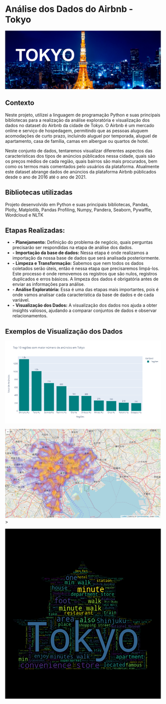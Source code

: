 #  Análise dos Dados do Airbnb - Tokyo

<p align="center"><img src="./image.jpg" ></p>

## Contexto

Neste projeto, utilizei a linguagem de programação Python e suas principais bibliotecas para a realização da análise exploratória e visualização dos dados no dataset do Airbnb da cidade de Tokyo. O Airbnb é um mercado online e serviço de hospedagem, permitindo que as pessoas aluguem  acomodações de curto prazo, incluindo aluguel por temporada, aluguel de apartamento, casa de família, camas em albergue ou quartos de hotel. 

Neste conjunto de dados, tentaremos visualizar diferentes aspectos das características dos tipos de anúncios públicados nessa cidade, quais são os preços médios de cada região, quais bairros são mais procurados, bem como os termos mais comentados pelo usuários da plataforma. Atualmente este dataset abrange dados de anúncios da plataforma Airbnb públicados desde o ano de 2016 até o ano de 2021.


## Bibliotecas utilizadas

Projeto desenvolvido em Python e suas principais bibliotecas, Pandas, Plotly, Matplotlib, Pandas Profiling, Numpy, Pandera, Seaborn, Pywaffle, Wordcloud e NLTK

## Etapas Realizadas:

* **- Planejamento:** Definição do problema de negócio, quais perguntas precisarão ser respondidas na etapa de análise dos dados.
* **- Importação da base de dados:**  Nessa etapa é onde realizamos a importação da nossa base de dados que será analisada posteriormente.
* **- Limpeza e Transformação:** Sabemos que nem todos os dados coletados serão úteis, então é nessa etapa que precisaremos limpá-los. Este processo é onde removemos os registros que são nulos, registros duplicados e erros básicos. A limpeza dos dados é obrigatória antes de enviar as informações para análise.
* **- Análise Exploratória:** Essa é uma das etapas mais importantes, pois é onde vamos analisar cada característica da base de dados e de cada variável.
* **- Visualização dos Dados:** A visualização dos dados nos ajuda a obter insights valiosos, ajudando a comparar conjuntos de dados e observar relacionamentos. 

## Exemplos de Visualização dos Dados

<p align="left"><img src="./image_02.png" ></p>

<p align="left"><img src="./image_05.PNG"  width="789">></p>

<p align="left"><img src="./image_04.png"  width="789" height="550" ></p>


